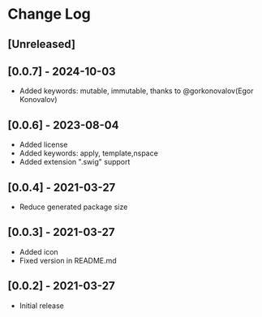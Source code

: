 # Change Log

## [Unreleased]

## [0.0.7] - 2024-10-03

- Added keywords: mutable, immutable, thanks to @gorkonovalov(Egor Konovalov)

## [0.0.6] - 2023-08-04

- Added license
- Added keywords: apply, template,nspace
- Added extension ".swig" support

## [0.0.4] - 2021-03-27

- Reduce generated package size

## [0.0.3] - 2021-03-27

- Added icon
- Fixed version in README.md

## [0.0.2] - 2021-03-27

- Initial release


